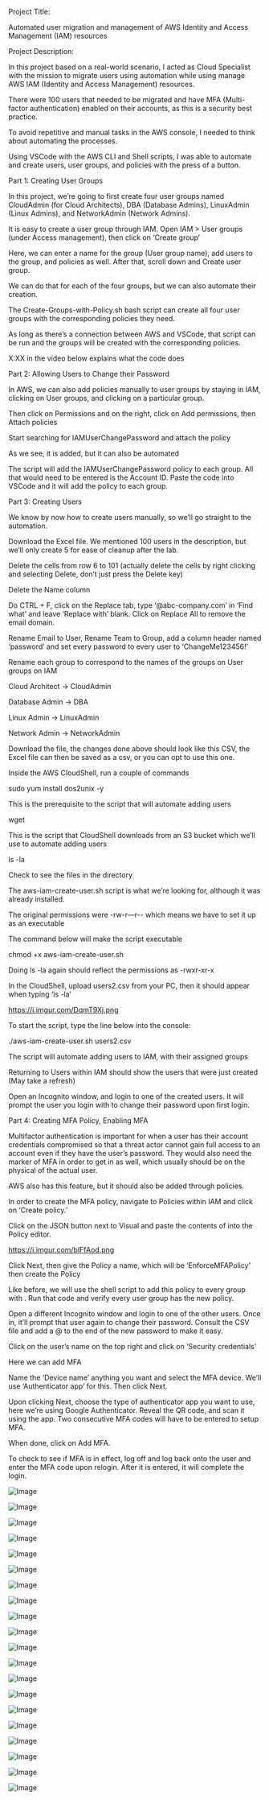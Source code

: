Project Title:

Automated user migration and management of AWS Identity and Access Management (IAM) resources

Project Description:

In this project based on a real-world scenario, I acted as Cloud Specialist with the mission to migrate users using automation while using manage AWS IAM (Identity and Access Management) resources.

There were 100 users that needed to be migrated and have MFA (Multi-factor authentication) enabled on their accounts, as this is a security best practice.

To avoid repetitive and manual tasks in the AWS console, I needed to think about automating the processes.

Using VSCode with the AWS CLI and Shell scripts, I was able to automate and create users, user groups, and policies with the press of a button.

Part 1: Creating User Groups

In this project, we’re going to first create four user groups named CloudAdmin (for Cloud Architects), DBA (Database Admins), LinuxAdmin (Linux Admins), and NetworkAdmin (Network Admins).

It is easy to create a user group through IAM. Open IAM > User groups (under Access management), then click on ‘Create group’

Here, we can enter a name for the group (User group name), add users to the group, and policies as well. After that, scroll down and Create user group.

We can do that for each of the four groups, but we can also automate their creation.

The Create-Groups-with-Policy.sh bash script can create all four user groups with the corresponding policies they need.

As long as there’s a connection between AWS and VSCode, that script can be run and the groups will be created with the corresponding policies.

X:XX in the video below explains what the code does

Part 2: Allowing Users to Change their Password

In AWS, we can also add policies manually to user groups by staying in IAM, clicking on User groups, and clicking on a particular group.

Then click on Permissions and on the right, click on Add permissions, then Attach policies

Start searching for IAMUserChangePassword and attach the policy

As we see, it is added, but it can also be automated

The  script will add the IAMUserChangePassword policy to each group. All that would need to be entered is the Account ID. Paste the code into VSCode and it will add the policy to each group.

Part 3: Creating Users

We know by now how to create users manually, so we’ll go straight to the automation.

Download the  Excel file. We mentioned 100 users in the description, but we’ll only create 5 for ease of cleanup after the lab.

Delete the cells from row 6 to 101 (actually delete the cells by right clicking and selecting Delete, don’t just press the Delete key)

Delete the Name column

Do CTRL + F, click on the Replace tab, type ‘@abc-company.com’ in ‘Find what’ and leave ‘Replace with’ blank. Click on Replace All to remove the email domain.

Rename Email to User, Rename Team to Group, add a column header named ‘password’ and set every password to every user to ‘ChangeMe123456!’

Rename each group to correspond to the names of the groups on User groups on IAM

Cloud Architect -> CloudAdmin

Database Admin -> DBA

Linux Admin -> LinuxAdmin

Network Admin -> NetworkAdmin

Download the  file, the changes done above should look like this CSV, the Excel file can then be saved as a csv, or you can opt to use this one.

Inside the AWS CloudShell, run a couple of commands

sudo yum install dos2unix -y

This is the prerequisite to the script that will automate adding users

wget 

This is the script that CloudShell downloads from an S3 bucket which we’ll use to automate adding users

ls -la

Check to see the files in the directory

The aws-iam-create-user.sh script is what we’re looking for, although it was already installed.

The original permissions were -rw-r—r-- which means we have to set it up as an executable

The command below will make the script executable

chmod +x aws-iam-create-user.sh

Doing ls -la again should reflect the permissions as -rwxr-xr-x

In the CloudShell, upload users2.csv from your PC, then it should appear when typing ‘ls -la’

https://i.imgur.com/DqmT9Xj.png

To start the script, type the line below into the console:

./aws-iam-create-user.sh users2.csv

The script will automate adding users to IAM, with their assigned groups

Returning to Users within IAM should show the users that were just created (May take a refresh)

Open an Incognito window, and login to one of the created users. It will prompt the user you login with to change their password upon first login.

Part 4: Creating MFA Policy, Enabling MFA

Multifactor authentication is important for when a user has their account credentials compromised so that a threat actor cannot gain full access to an account even if they have the user’s password. They would also need the marker of MFA in order to get in as well, which usually should be on the physical of the actual user.

AWS also has this feature, but it should also be added through policies.

In order to create the MFA policy, navigate to Policies within IAM and click on ‘Create policy.’

Click on the JSON button next to Visual and paste the contents of  into the Policy editor.

https://i.imgur.com/blFfAod.png

Click Next, then give the Policy a name, which will be ‘EnforceMFAPolicy’ then create the Policy

Like before, we will use the shell script to add this policy to every group with . Run that code and verify every user group has the new policy.

Open a different Incognito window and login to one of the other users. Once in, it’ll prompt that user again to change their password. Consult the CSV file and add a @ to the end of the new password to make it easy.

Click on the user’s name on the top right and click on ‘Security credentials’

Here we can add MFA

Name the ‘Device name’ anything you want and select the MFA device. We’ll use ‘Authenticator app’ for this. Then click Next.

Upon clicking Next, choose the type of authenticator app you want to use, here we’re using Google Authenticator. Reveal the QR code, and scan it using the app. Two consecutive MFA codes will have to be entered to setup MFA.

When done, click on Add MFA.

To check to see if MFA is in effect, log off and log back onto the user and enter the MFA code upon relogin. After it is entered, it will complete the login.

![Image](media/image3.png)

![Image](media/image5.png)

![Image](media/image11.png)

![Image](media/image18.png)

![Image](media/image8.png)

![Image](media/image20.png)

![Image](media/image7.png)

![Image](media/image15.png)

![Image](media/image13.png)

![Image](media/image19.png)

![Image](media/image2.png)

![Image](media/image4.png)

![Image](media/image10.png)

![Image](media/image17.png)

![Image](media/image1.png)

![Image](media/image6.png)

![Image](media/image9.png)

![Image](media/image14.png)

![Image](media/image12.png)

![Image](media/image16.png)